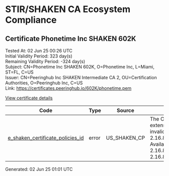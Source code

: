 # STIR/SHAKEN CA Ecosystem Compliance

## Certificate Phonetime Inc SHAKEN 602K

Tested At: 02 Jun 25 00:26 UTC\
Initial Validity Period: 323 day(s)\
Remaining Validity Period: -324 day(s)\
Subject: CN=Phonetime Inc SHAKEN 602K, O=Phonetime Inc, L=Miami, ST=FL, C=US\
Issuer: CN=Peeringhub Inc SHAKEN Intermediate CA 2, OU=Certification Authorities, O=Peeringhub Inc, C=US\
Link: https://certificates.peeringhub.io/602K/phonetime.pem

[View certificate details](https://x509.io/?cert=MIIDHjCCAsWgAwIBAgIRAKwiZ1VIXgvoOeQQ5vziyy0wCgYIKoZIzj0EAwIwfDELMAkGA1UEBhMCVVMxFzAVBgNVBAoMDlBlZXJpbmdodWIgSW5jMSIwIAYDVQQLDBlDZXJ0aWZpY2F0aW9uIEF1dGhvcml0aWVzMTAwLgYDVQQDDCdQZWVyaW5naHViIEluYyBTSEFLRU4gSW50ZXJtZWRpYXRlIENBIDIwHhcNMjMwODI0MTgyMzIwWhcNMjQwNzEyMTQxMjA0WjBmMQswCQYDVQQGEwJVUzELMAkGA1UECAwCRkwxDjAMBgNVBAcMBU1pYW1pMRYwFAYDVQQKDA1QaG9uZXRpbWUgSW5jMSIwIAYDVQQDDBlQaG9uZXRpbWUgSW5jIFNIQUtFTiA2MDJLMFkwEwYHKoZIzj0CAQYIKoZIzj0DAQcDQgAEwJOSSlqs5x445Qz0upyOVDTE%2Byj5IURBvJWVS9xqSbTuXAvuaYfNSFFjArmmEWcnHdlyfgJbQ86iA4F%2BrBd1baOCATwwggE4MA4GA1UdDwEB%2FwQEAwIHgDAMBgNVHRMBAf8EAjAAMB0GA1UdDgQWBBQ25HRF76LCU8es8vL9OYR8gpyxfDAfBgNVHSMEGDAWgBSuoXNRiClXEcoMqfSxCm5OuEtNBzAXBgNVHSAEEDAOMAwGCmCGSAGG%2FwkBAQEwFgYIKwYBBQUHARoECjAIoAYWBDYwMkswgaYGA1UdHwSBnjCBmzCBmKA6oDiGNmh0dHBzOi8vYXV0aGVudGljYXRlLWFwaS5pY29uZWN0aXYuY29tL2Rvd25sb2FkL3YxL2NybKJapFgwVjEUMBIGA1UEBwwLQnJpZGdld2F0ZXIxCzAJBgNVBAgMAk5KMRMwEQYDVQQDDApTVEktUEEgQ1JMMQswCQYDVQQGEwJVUzEPMA0GA1UECgwGU1RJLVBBMAoGCCqGSM49BAMCA0cAMEQCID%2B%2FJeI8ULR%2F6ODLWOOaNYztT5%2FZBVmLuqfPSehybC7VAiA3EqHcsgXx1lLu5Dv8sYcEbkaiOjC20aCkv0Mwxl6%2BlQ%3D%3D)

| Code | Type | Source | Details |
|------|------|--------|---------|
| [e_shaken_certificate_policies_id](../../ISSUES/e_shaken_certificate_policies_id/README.md) | error | US_SHAKEN_CP | The Certificate Policies extension contains an invalid OID value: 2.16.840.1.114569.1.1.1. Available OIDs: 2.16.840.1.114569.1.1.3, 2.16.840.1.114569.1.1.4 |


Generated: 02 Jun 25 01:01 UTC